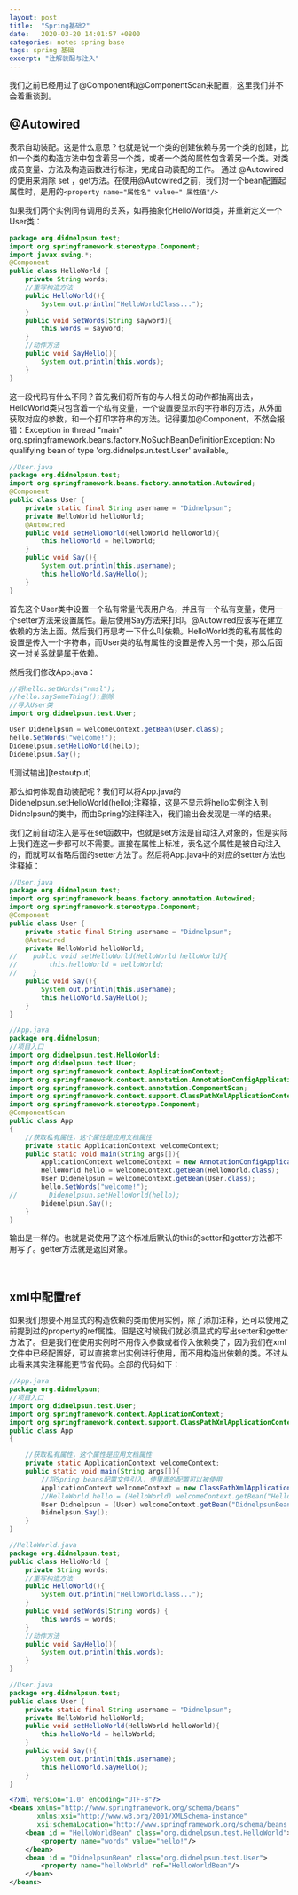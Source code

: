 ```yaml
---
layout: post
title:  "Spring基础2"
date:   2020-03-20 14:01:57 +0800
categories: notes spring base
tags: spring 基础
excerpt: "注解装配与注入"
---
```


我们之前已经用过了@Component和@ComponentScan来配置，这里我们并不会着重谈到。

## @Autowired

表示自动装配。这是什么意思？也就是说一个类的创建依赖与另一个类的创建，比如一个类的构造方法中包含着另一个类，或者一个类的属性包含着另一个类。对类成员变量、方法及构造函数进行标注，完成自动装配的工作。 通过 @Autowired的使用来消除 set ，get方法。在使用@Autowired之前，我们对一个bean配置起属性时，是用的`<property name="属性名" value=" 属性值"/>`

如果我们两个实例间有调用的关系，如再抽象化HelloWorld类，并重新定义一个User类：

```java
package org.didnelpsun.test;
import org.springframework.stereotype.Component;
import javax.swing.*;
@Component
public class HelloWorld {
    private String words;
    //重写构造方法
    public HelloWorld(){
        System.out.println("HelloWorldClass...");
    }
    public void SetWords(String sayword){
        this.words = sayword;
    }
    //动作方法
    public void SayHello(){
        System.out.println(this.words);
    }
}
```

这一段代码有什么不同？首先我们将所有的与人相关的动作都抽离出去，HelloWorld类只包含着一个私有变量，一个设置要显示的字符串的方法，从外面获取对应的参数，和一个打印字符串的方法。记得要加@Component，不然会报错：Exception in thread "main" org.springframework.beans.factory.NoSuchBeanDefinitionException: No qualifying bean of type 'org.didnelpsun.test.User' available。

```java
//User.java
package org.didnelpsun.test;
import org.springframework.beans.factory.annotation.Autowired;
@Component
public class User {
    private static final String username = "Didnelpsun";
    private HelloWorld helloWorld;
    @Autowired
    public void setHelloWorld(HelloWorld helloWorld){
        this.helloWorld = helloWorld;
    }
    public void Say(){
        System.out.println(this.username);
        this.helloWorld.SayHello();
    }
}
```

首先这个User类中设置一个私有常量代表用户名，并且有一个私有变量，使用一个setter方法来设置属性。最后使用Say方法来打印。@Autowired应该写在建立依赖的方法上面。然后我们再思考一下什么叫依赖。HelloWorld类的私有属性的设置是传入一个字符串，而User类的私有属性的设置是传入另一个类，那么后面这一对关系就是属于依赖。

然后我们修改App.java：

```java
//将hello.setWords("nmsl");
//hello.saySomeThing();删除
//导入User类
import org.didnelpsun.test.User;

User Didenelpsun = welcomeContext.getBean(User.class);
hello.SetWords("welcome!");
Didenelpsun.setHelloWorld(hello);
Didenelpsun.Say();
```

![测试输出][testoutput]

那么如何体现自动装配呢？我们可以将App.java的Didenelpsun.setHelloWorld(hello);注释掉，这是不显示将hello实例注入到Didnelpsun的类中，而由Spring的注释注入，我们输出会发现是一样的结果。

我们之前自动注入是写在set函数中，也就是set方法是自动注入对象的，但是实际上我们连这一步都可以不需要。直接在属性上标准，表名这个属性是被自动注入的，而就可以省略后面的setter方法了。然后将App.java中的对应的setter方法也注释掉：

```java
//User.java
package org.didnelpsun.test;
import org.springframework.beans.factory.annotation.Autowired;
import org.springframework.stereotype.Component;
@Component
public class User {
    private static final String username = "Didnelpsun";
    @Autowired
    private HelloWorld helloWorld;
//    public void setHelloWorld(HelloWorld helloWorld){
//        this.helloWorld = helloWorld;
//    }
    public void Say(){
        System.out.println(this.username);
        this.helloWorld.SayHello();
    }
}
```

```java
//App.java
package org.didnelpsun;
//项目入口
import org.didnelpsun.test.HelloWorld;
import org.didnelpsun.test.User;
import org.springframework.context.ApplicationContext;
import org.springframework.context.annotation.AnnotationConfigApplicationContext;
import org.springframework.context.annotation.ComponentScan;
import org.springframework.context.support.ClassPathXmlApplicationContext;
import org.springframework.stereotype.Component;
@ComponentScan
public class App
{
    //获取私有属性，这个属性是应用文档属性
    private static ApplicationContext welcomeContext;
    public static void main(String args[]){
        ApplicationContext welcomeContext = new AnnotationConfigApplicationContext(App.class);
        HelloWorld hello = welcomeContext.getBean(HelloWorld.class);
        User Didenelpsun = welcomeContext.getBean(User.class);
        hello.SetWords("welcome!");
//        Didenelpsun.setHelloWorld(hello);
        Didenelpsun.Say();
    }
}
```

输出是一样的。也就是说使用了这个标准后默认的this的setter和getter方法都不用写了。getter方法就是返回对象。

&emsp;

## xml中配置ref

如果我们想要不用显式的构造依赖的类而使用实例，除了添加注释，还可以使用之前提到过的property的ref属性。但是这时候我们就必须显式的写出setter和getter方法了。但是我们在使用实例时不用传入参数或者传入依赖类了，因为我们在xml文件中已经配置好，可以直接拿出实例进行使用，而不用构造出依赖的类。不过从此看来其实注释能更节省代码。全部的代码如下：

```java
//App.java
package org.didnelpsun;
//项目入口
import org.didnelpsun.test.User;
import org.springframework.context.ApplicationContext;
import org.springframework.context.support.ClassPathXmlApplicationContext;
public class App
{

    //获取私有属性，这个属性是应用文档属性
    private static ApplicationContext welcomeContext;
    public static void main(String args[]){
        //将Spring beans配置文件引入，使里面的配置可以被使用
        ApplicationContext welcomeContext = new ClassPathXmlApplicationContext("SpringBeans.xml");
        //HelloWorld hello = (HelloWorld) welcomeContext.getBean("HelloWorldBean");
        User Didnelpsun = (User) welcomeContext.getBean("DidnelpsunBean");
        Didnelpsun.Say();
    }
}
```

```java
//HelloWorld.java
package org.didnelpsun.test;
public class HelloWorld {
    private String words;
    //重写构造方法
    public HelloWorld(){
        System.out.println("HelloWorldClass...");
    }
    public void setWords(String words) {
        this.words = words;
    }
    //动作方法
    public void SayHello(){
        System.out.println(this.words);
    }
}
```

```java
//User.java
package org.didnelpsun.test;
public class User {
    private static final String username = "Didnelpsun";
    private HelloWorld helloWorld;
    public void setHelloWorld(HelloWorld helloWorld){
        this.helloWorld = helloWorld;
    }
    public void Say(){
        System.out.println(this.username);
        this.helloWorld.SayHello();
    }
}

```

```xml
<?xml version="1.0" encoding="UTF-8"?>
<beans xmlns="http://www.springframework.org/schema/beans"
       xmlns:xsi="http://www.w3.org/2001/XMLSchema-instance"
       xsi:schemaLocation="http://www.springframework.org/schema/beans http://www.springframework.org/schema/beans/spring-beans.xsd">
    <bean id = "HelloWorldBean" class="org.didnelpsun.test.HelloWorld">
        <property name="words" value="hello!"/>
    </bean>
    <bean id = "DidnelpsunBean" class="org.didnelpsun.test.User">
        <property name="helloWorld" ref="HelloWorldBean"/>
    </bean>
</beans>
```
